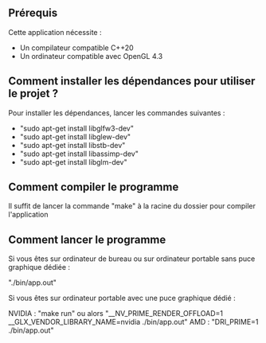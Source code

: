 ## Prérequis

Cette application nécessite :
- Un compilateur compatible C++20
- Un ordinateur compatible avec OpenGL 4.3

## Comment installer les dépendances pour utiliser le projet ?

Pour installer les dépendances, lancer les commandes suivantes :
- "sudo apt-get install libglfw3-dev"
- "sudo apt-get install libglew-dev"
- "sudo apt-get install libstb-dev"
- "sudo apt-get install libassimp-dev"
- "sudo apt-get install libglm-dev"

## Comment compiler le programme

Il suffit de lancer la commande "make" à la racine du dossier pour compiler l'application

## Comment lancer le programme

Si vous êtes sur ordinateur de bureau ou sur ordinateur portable sans puce graphique dédiée :

"./bin/app.out"

Si vous êtes sur ordinateur portable avec une puce graphique dédié :

NVIDIA : "make run" ou alors "__NV_PRIME_RENDER_OFFLOAD=1 __GLX_VENDOR_LIBRARY_NAME=nvidia ./bin/app.out"
AMD : "DRI_PRIME=1 ./bin/app.out"